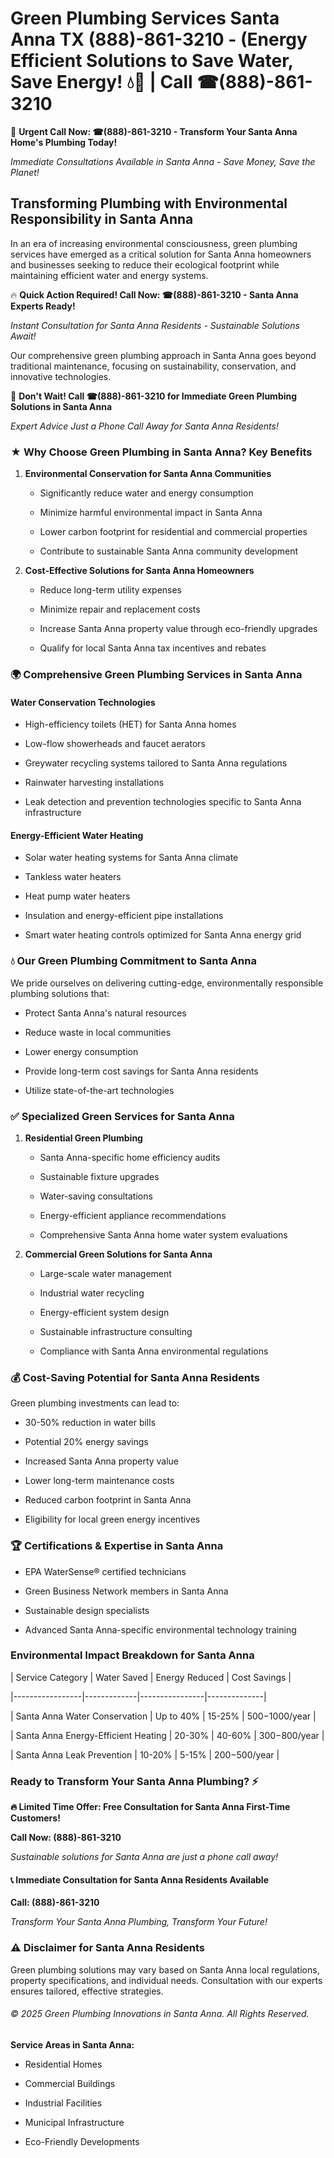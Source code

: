 # Green Plumbing Services Santa Anna TX (888)-861-3210 - (Energy Efficient Solutions to Save Water, Save Energy! 💧🌿 | Call ☎(888)-861-3210

🚨 **Urgent Call Now: ☎(888)-861-3210 - Transform Your Santa Anna Home's Plumbing Today!**
*Immediate Consultations Available in Santa Anna - Save Money, Save the Planet!*

## Transforming Plumbing with Environmental Responsibility in Santa Anna

In an era of increasing environmental consciousness, green plumbing services have emerged as a critical solution for Santa Anna homeowners and businesses seeking to reduce their ecological footprint while maintaining efficient water and energy systems. 

🔥 **Quick Action Required! Call Now: ☎(888)-861-3210 - Santa Anna Experts Ready!**
*Instant Consultation for Santa Anna Residents - Sustainable Solutions Await!*

Our comprehensive green plumbing approach in Santa Anna goes beyond traditional maintenance, focusing on sustainability, conservation, and innovative technologies.

🚨 **Don't Wait! Call ☎(888)-861-3210 for Immediate Green Plumbing Solutions in Santa Anna**
*Expert Advice Just a Phone Call Away for Santa Anna Residents!*

### ★ Why Choose Green Plumbing in Santa Anna? Key Benefits

1. **Environmental Conservation for Santa Anna Communities** 
   - Significantly reduce water and energy consumption
   - Minimize harmful environmental impact in Santa Anna
   - Lower carbon footprint for residential and commercial properties
   - Contribute to sustainable Santa Anna community development

2. **Cost-Effective Solutions for Santa Anna Homeowners** 
   - Reduce long-term utility expenses
   - Minimize repair and replacement costs
   - Increase Santa Anna property value through eco-friendly upgrades
   - Qualify for local Santa Anna tax incentives and rebates

### 🌍 Comprehensive Green Plumbing Services in Santa Anna

#### Water Conservation Technologies
- High-efficiency toilets (HET) for Santa Anna homes
- Low-flow showerheads and faucet aerators
- Greywater recycling systems tailored to Santa Anna regulations
- Rainwater harvesting installations
- Leak detection and prevention technologies specific to Santa Anna infrastructure

#### Energy-Efficient Water Heating
- Solar water heating systems for Santa Anna climate
- Tankless water heaters
- Heat pump water heaters
- Insulation and energy-efficient pipe installations
- Smart water heating controls optimized for Santa Anna energy grid

### 💧 Our Green Plumbing Commitment to Santa Anna

We pride ourselves on delivering cutting-edge, environmentally responsible plumbing solutions that:
- Protect Santa Anna's natural resources
- Reduce waste in local communities
- Lower energy consumption
- Provide long-term cost savings for Santa Anna residents
- Utilize state-of-the-art technologies

### ✅ Specialized Green Services for Santa Anna

1. **Residential Green Plumbing**
   - Santa Anna-specific home efficiency audits
   - Sustainable fixture upgrades
   - Water-saving consultations
   - Energy-efficient appliance recommendations
   - Comprehensive Santa Anna home water system evaluations

2. **Commercial Green Solutions for Santa Anna**
   - Large-scale water management
   - Industrial water recycling
   - Energy-efficient system design
   - Sustainable infrastructure consulting
   - Compliance with Santa Anna environmental regulations

### 💰 Cost-Saving Potential for Santa Anna Residents

Green plumbing investments can lead to:
- 30-50% reduction in water bills
- Potential 20% energy savings
- Increased Santa Anna property value
- Lower long-term maintenance costs
- Reduced carbon footprint in Santa Anna
- Eligibility for local green energy incentives

### 🏆 Certifications & Expertise in Santa Anna

- EPA WaterSense® certified technicians
- Green Business Network members in Santa Anna
- Sustainable design specialists
- Advanced Santa Anna-specific environmental technology training

### Environmental Impact Breakdown for Santa Anna

| Service Category | Water Saved | Energy Reduced | Cost Savings |
|-----------------|-------------|----------------|--------------|
| Santa Anna Water Conservation | Up to 40% | 15-25% | $500-$1000/year |
| Santa Anna Energy-Efficient Heating | 20-30% | 40-60% | $300-$800/year |
| Santa Anna Leak Prevention | 10-20% | 5-15% | $200-$500/year |

### Ready to Transform Your Santa Anna Plumbing? ⚡

**🔥 Limited Time Offer: Free Consultation for Santa Anna First-Time Customers!**

**Call Now: (888)-861-3210**
*Sustainable solutions for Santa Anna are just a phone call away!*

#### 📞 Immediate Consultation for Santa Anna Residents Available

**Call: (888)-861-3210**
*Transform Your Santa Anna Plumbing, Transform Your Future!*

### ⚠️ Disclaimer for Santa Anna Residents

Green plumbing solutions may vary based on Santa Anna local regulations, property specifications, and individual needs. Consultation with our experts ensures tailored, effective strategies.

###### © 2025 Green Plumbing Innovations in Santa Anna. All Rights Reserved.

**Service Areas in Santa Anna:** 
- Residential Homes
- Commercial Buildings
- Industrial Facilities
- Municipal Infrastructure
- Eco-Friendly Developments